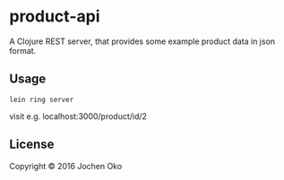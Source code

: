# product-api

A Clojure REST server, that provides some example product data in json format.

## Usage

```
lein ring server
```
visit e.g. localhost:3000/product/id/2

## License

Copyright © 2016 Jochen Oko

